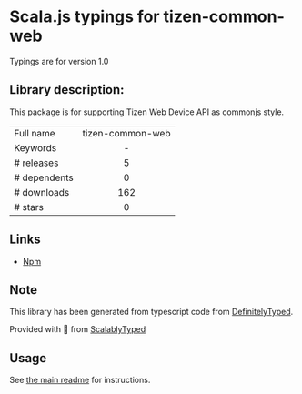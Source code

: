 
# Scala.js typings for tizen-common-web

Typings are for version 1.0

## Library description:
This package is for supporting Tizen Web Device API as commonjs style.

|                    |                 |
| ------------------ | :-------------: |
| Full name          | tizen-common-web |
| Keywords           | - |
| # releases         | 5 |
| # dependents       | 0 |
| # downloads        | 162 |
| # stars            | 0 |

## Links
- [Npm](https://www.npmjs.com/package/tizen-common-web)
    


## Note
This library has been generated from typescript code from [DefinitelyTyped](https://definitelytyped.org).

Provided with :purple_heart: from [ScalablyTyped](https://github.com/oyvindberg/ScalablyTyped)

## Usage
See [the main readme](../../readme.md) for instructions.


